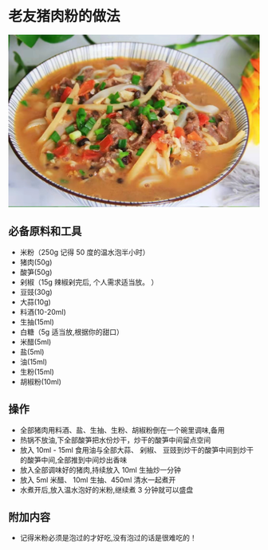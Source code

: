 # 老友猪肉粉的做法

![示例菜成品](老友猪肉粉.jpg)

## 必备原料和工具

- 米粉（250g 记得 50 度的温水泡半小时）
- 猪肉(50g)
- 酸笋(50g)
- 剁椒（15g 辣椒剁完后, 个人需求适当放。 ）
- 豆豉(30g)
- 大蒜(10g)
- 料酒(10-20ml)
- 生抽(15ml)
- 白糖（5g 适当放,根据你的甜口）
- 米醋(5ml)
- 盐(5ml)
- 油(15ml)
- 生粉(15ml)
- 胡椒粉(10ml)

## 操作

- 全部猪肉用料酒、盐、生抽、生粉、胡椒粉倒在一个碗里调味,备用
- 热锅不放油,下全部酸笋把水份炒干，炒干的酸笋中间留点空间
- 放入 10ml - 15ml 食用油与全部大蒜、 剁椒、 豆豉到炒干的酸笋中间到炒干的酸笋中间,全部推到中间炒出香味
- 放入全部调味好的猪肉,持续放入 10ml 生抽炒一分钟
- 放入 5ml 米醋、 10ml 生抽、450ml 清水一起煮开
- 水煮开后,放入温水泡好的米粉,继续煮 3 分钟就可以盛盘

## 附加内容

- 记得米粉必须是泡过的才好吃,没有泡过的话是很难吃的！
